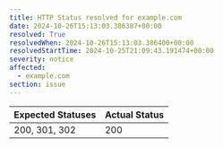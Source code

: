 ```yaml
---
title: HTTP Status resolved for example.com
date: 2024-10-26T15:13:03.386387+00:00
resolved: True
resolvedWhen: 2024-10-26T15:13:03.386400+00:00
resolvedStartTime: 2024-10-25T21:09:43.191474+00:00
severity: notice
affected:
  - example.com
section: issue
---
```


| Expected Statuses | Actual Status  |
|-------------------|----------------|
| 200, 301, 302 | 200 |
